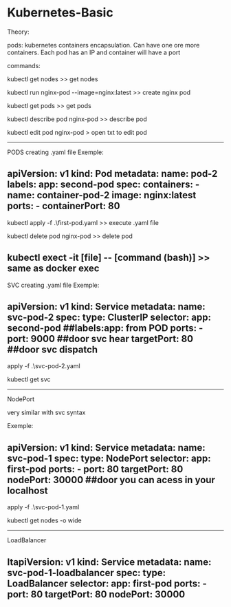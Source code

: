 # Kubernetes-Basic

Theory:

pods: kubernetes containers encapsulation. Can have one ore more containers. Each pod has an IP and container will have a port


commands:

kubectl get nodes >> get nodes

kubectl run nginx-pod --image=nginx:latest >> create nginx pod

kubectl get pods >> get pods

kubectl describe pod nginx-pod >> describe pod

kubectl edit pod nginx-pod > open txt to edit pod

----------------------------------------------------------------------------------------------
PODS
creating .yaml file
Exemple:

apiVersion: v1
kind: Pod
metadata:
  name: pod-2
  labels:
    app: second-pod
spec:
  containers:
    - name: container-pod-2
      image: nginx:latest
      ports:
        - containerPort: 80
----------------------------------------------------------------------------------------------

kubectl apply -f .\first-pod.yaml >> execute .yaml file

kubectl delete pod nginx-pod >> delete pod

kubectl exect -it [file] -- [command (bash)] >> same as docker exec
-------------------------------------------------------------------------------------------------
SVC
creating .yaml file
Exemple:

apiVersion: v1
kind: Service
metadata:
  name: svc-pod-2
spec:
  type: ClusterIP
  selector:
    app: second-pod         ##labels:app: from POD
  ports:
    - port: 9000            ##door svc hear
      targetPort: 80        ##door svc dispatch
---------------------------------------------------------------------------------

apply -f .\svc-pod-2.yaml

kubectl get svc

---------------------------------------------------------------------------------
NodePort

very similar with svc syntax

Exemple:

apiVersion: v1
kind: Service
metadata:
  name: svc-pod-1
spec:
  type: NodePort
  selector:
    app: first-pod
  ports:
    - port: 80
      targetPort: 80
      nodePort: 30000     ##door you can acess in your localhost
---------------------------------------------------------------------------------
apply -f .\svc-pod-1.yaml

kubectl get nodes -o wide

---------------------------------------------------------------------------------
LoadBalancer

ItapiVersion: v1
kind: Service
metadata:
  name: svc-pod-1-loadbalancer
spec:
  type: LoadBalancer
  selector:
    app: first-pod
  ports:
    - port: 80
      targetPort: 80
      nodePort: 30000
---------------------------------------------------------------------------------


